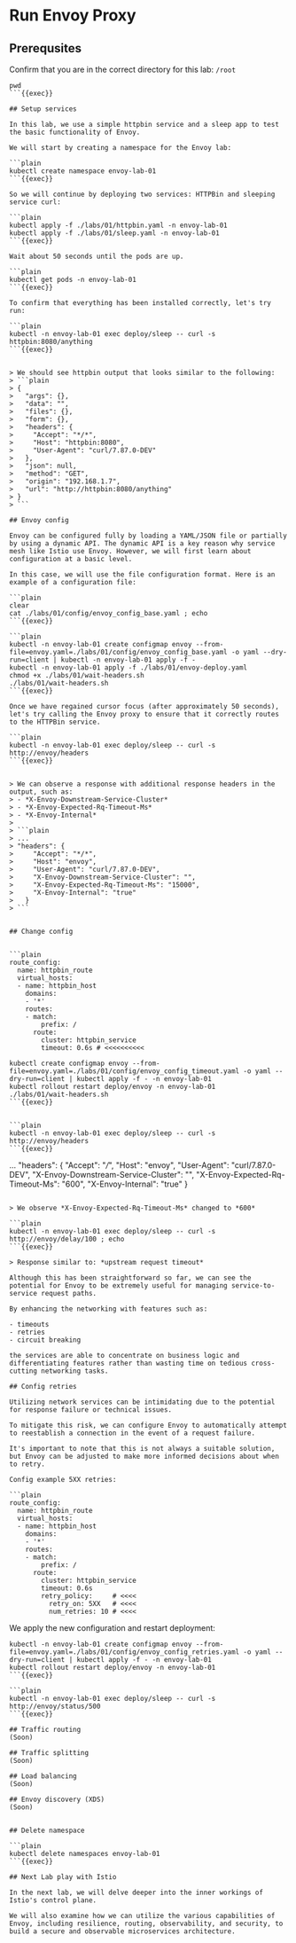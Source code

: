 # Run Envoy Proxy

## Prerequsites

Confirm that you are in the correct directory for this lab: `/root`

```plain
pwd
```{{exec}}

## Setup services

In this lab, we use a simple httpbin service and a sleep app to test the basic functionality of Envoy.

We will start by creating a namespace for the Envoy lab:

```plain
kubectl create namespace envoy-lab-01
```{{exec}}

So we will continue by deploying two services: HTTPBin and sleeping service curl:

```plain
kubectl apply -f ./labs/01/httpbin.yaml -n envoy-lab-01
kubectl apply -f ./labs/01/sleep.yaml -n envoy-lab-01
```{{exec}}

Wait about 50 seconds until the pods are up.

```plain
kubectl get pods -n envoy-lab-01
```{{exec}}

To confirm that everything has been installed correctly, let's try run:

```plain
kubectl -n envoy-lab-01 exec deploy/sleep -- curl -s httpbin:8080/anything 
```{{exec}}


> We should see httpbin output that looks similar to the following:
> ```plain
> {
>   "args": {}, 
>   "data": "", 
>   "files": {}, 
>   "form": {}, 
>   "headers": {
>     "Accept": "*/*", 
>     "Host": "httpbin:8080", 
>     "User-Agent": "curl/7.87.0-DEV"
>   }, 
>   "json": null, 
>   "method": "GET", 
>   "origin": "192.168.1.7", 
>   "url": "http://httpbin:8080/anything"
> }
> ```

## Envoy config

Envoy can be configured fully by loading a YAML/JSON file or partially by using a dynamic API. The dynamic API is a key reason why service mesh like Istio use Envoy. However, we will first learn about configuration at a basic level.

In this case, we will use the file configuration format. Here is an example of a configuration file:

```plain
clear
cat ./labs/01/config/envoy_config_base.yaml ; echo
```{{exec}}

```plain
kubectl -n envoy-lab-01 create configmap envoy --from-file=envoy.yaml=./labs/01/config/envoy_config_base.yaml -o yaml --dry-run=client | kubectl -n envoy-lab-01 apply -f -
kubectl -n envoy-lab-01 apply -f ./labs/01/envoy-deploy.yaml
chmod +x ./labs/01/wait-headers.sh
./labs/01/wait-headers.sh
```{{exec}}

Once we have regained cursor focus (after approximately 50 seconds), let's try calling the Envoy proxy to ensure that it correctly routes to the HTTPBin service.

```plain
kubectl -n envoy-lab-01 exec deploy/sleep -- curl -s http://envoy/headers
```{{exec}}


> We can observe a response with additional response headers in the output, such as:
> - *X-Envoy-Downstream-Service-Cluster*
> - *X-Envoy-Expected-Rq-Timeout-Ms*
> - *X-Envoy-Internal*
> 
> ```plain
> ...
> "headers": {
>     "Accept": "*/*", 
>     "Host": "envoy", 
>     "User-Agent": "curl/7.87.0-DEV", 
>     "X-Envoy-Downstream-Service-Cluster": "", 
>     "X-Envoy-Expected-Rq-Timeout-Ms": "15000", 
>     "X-Envoy-Internal": "true"
>   }
> ```


## Change config


```plain
route_config:
  name: httpbin_route
  virtual_hosts:
  - name: httpbin_host
    domains:
    - '*'
    routes:
    - match:
        prefix: /
      route:
        cluster: httpbin_service
        timeout: 0.6s # <<<<<<<<<<
```


```plain
kubectl create configmap envoy --from-file=envoy.yaml=./labs/01/config/envoy_config_timeout.yaml -o yaml --dry-run=client | kubectl apply -f - -n envoy-lab-01
kubectl rollout restart deploy/envoy -n envoy-lab-01
./labs/01/wait-headers.sh
```{{exec}}


```plain
kubectl -n envoy-lab-01 exec deploy/sleep -- curl -s http://envoy/headers
```{{exec}}

```
...
"headers": {
    "Accept": "*/*", 
    "Host": "envoy", 
    "User-Agent": "curl/7.87.0-DEV", 
    "X-Envoy-Downstream-Service-Cluster": "", 
    "X-Envoy-Expected-Rq-Timeout-Ms": "600", 
    "X-Envoy-Internal": "true"
  }
```

> We observe *X-Envoy-Expected-Rq-Timeout-Ms* changed to *600*

```plain
kubectl -n envoy-lab-01 exec deploy/sleep -- curl -s http://envoy/delay/100 ; echo
```{{exec}}

> Response similar to: *upstream request timeout*

Although this has been straightforward so far, we can see the potential for Envoy to be extremely useful for managing service-to-service request paths. 

By enhancing the networking with features such as:

- timeouts
- retries
- circuit breaking

the services are able to concentrate on business logic and differentiating features rather than wasting time on tedious cross-cutting networking tasks.

## Config retries

Utilizing network services can be intimidating due to the potential for response failure or technical issues. 

To mitigate this risk, we can configure Envoy to automatically attempt to reestablish a connection in the event of a request failure. 

It's important to note that this is not always a suitable solution, but Envoy can be adjusted to make more informed decisions about when to retry.

Config example 5XX retries:

```plain
route_config:
  name: httpbin_route
  virtual_hosts:
  - name: httpbin_host
    domains:
    - '*'
    routes:
    - match:
        prefix: /
      route:
        cluster: httpbin_service
        timeout: 0.6s
        retry_policy:     # <<<<
          retry_on: 5XX   # <<<<
          num_retries: 10 # <<<<
```

We apply the new configuration and restart deployment:

```plain
kubectl -n envoy-lab-01 create configmap envoy --from-file=envoy.yaml=./labs/01/config/envoy_config_retries.yaml -o yaml --dry-run=client | kubectl apply -f - -n envoy-lab-01
kubectl rollout restart deploy/envoy -n envoy-lab-01
```{{exec}}

```plain
kubectl -n envoy-lab-01 exec deploy/sleep -- curl -s http://envoy/status/500
```{{exec}}

## Traffic routing
(Soon)

## Traffic splitting
(Soon)

## Load balancing
(Soon)

## Envoy discovery (XDS)
(Soon)


## Delete namespace

```plain
kubectl delete namespaces envoy-lab-01
```{{exec}}

## Next Lab play with Istio

In the next lab, we will delve deeper into the inner workings of Istio's control plane. 

We will also examine how we can utilize the various capabilities of Envoy, including resilience, routing, observability, and security, to build a secure and observable microservices architecture.

